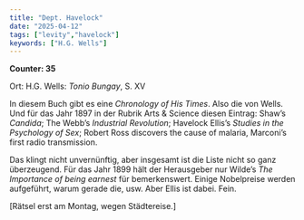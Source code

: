```yaml
---
title: "Dept. Havelock"
date: "2025-04-12"
tags: ["levity","havelock"]
keywords: ["H.G. Wells"]
---
```

**Counter: 35**

Ort: H.G. Wells: *Tonio Bungay*, S. XV

In diesem Buch gibt es eine *Chronology of His Times*. Also die von Wells. Und für das Jahr 1897 in der Rubrik Arts & Science diesen Eintrag: Shaw’s *Candida*; The Webb’s *Industrial Revolution*; Havelock Ellis’s *Studies in the Psychology of Sex*; Robert Ross discovers the cause of malaria, Marconi’s first radio  transmission.

Das klingt nicht unvernünftig, aber insgesamt ist die Liste nicht so ganz überzeugend. Für das Jahr 1899 hält der Herausgeber nur Wilde’s *The Importance of being earnest* für bemerkenswert. Einige Nobelpreise werden aufgeführt, warum gerade die, usw. Aber Ellis ist dabei. Fein.




[Rätsel erst am Montag, wegen Städtereise.]
